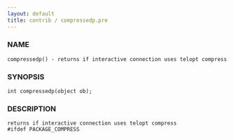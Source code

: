 ```yaml
---
layout: default
title: contrib / compressedp.pre
---
```


### NAME

    compressedp() - returns if interactive connection uses telopt compress

### SYNOPSIS

    int compressedp(object ob);

### DESCRIPTION

    returns if interactive connection uses telopt compress
    #ifdef PACKAGE_COMPRESS
